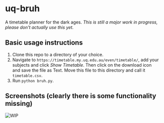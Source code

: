 # uq-bruh

A timetable planner for the dark ages. _This is still a major work in progress, please don't actually use this yet._

## Basic usage instructions

1. Clone this repo to a directory of your choice.
2. Navigate to `https://timetable.my.uq.edu.au/even/timetable/`, add your subjects and click _Show Timetable_. Then click on the download icon and save the file as Text. Move this file to this directory and call it `timetable.csv`.
3. Run `python bruh.py`.

## Screenshots (clearly there is some functionality missing)

![WIP](https://i.imgur.com/0hO7sY0.png)
